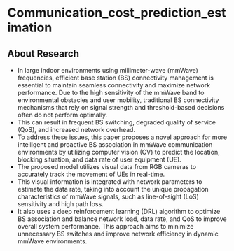 # Communication_cost_prediction_estimation

## About Research
- In large indoor environments using millimeter-wave (mmWave) frequencies, efficient base station (BS) connectivity management is essential to maintain seamless connectivity and maximize network performance. Due to the high sensitivity of the mmWave band to environmental obstacles and user mobility, traditional BS connectivity mechanisms that rely on signal strength and threshold-based decisions often do not perform optimally.
- This can result in frequent BS switching, degraded quality of service (QoS), and increased network overhead.
- To address these issues, this paper proposes a novel approach for more intelligent and proactive BS association in mmWave communication environments by utilizing computer vision (CV) to predict the location, blocking situation, and data rate of user equipment (UE).
- The proposed model utilizes visual data from RGB cameras to accurately track the movement of UEs in real-time.
- This visual information is integrated with network parameters to estimate the data rate, taking into account the unique propagation characteristics of mmWave signals, such as line-of-sight (LoS) sensitivity and high path loss.
- It also uses a deep reinforcement learning (DRL) algorithm to optimize BS association and balance network load, data rate, and QoS to improve overall system performance. This approach aims to minimize unnecessary BS switches and improve network efficiency in dynamic mmWave environments.
